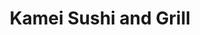 ---
layout: place
title: "Kamei Sushi and Grill"
permalink: /texas/college-station/kamei-sushi-and-grill.html
stateAbbr: TX
stateName: Texas
cityName: College Station
seo:
  name: "Kamei Sushi and Grill"
  type: Restaurant
  links: https://www.kameisushiandgrilltx.com/
description: "Kamei Sushi and Grill serves delicious sushi in College Station, Texas. Try fresh Japanese dishes for a great dining experience. "
place_id: ChIJIenJccqaRoYR7ai1JDjVCkk
photos:
  - name: >-
      places/ChIJIenJccqaRoYR7ai1JDjVCkk/photos/AeeoHcKMdhUMhM3OIAR9u9gVnd7GU8dNlVk2GyZecjkyi_fhTLrL4H6wsYmvIGNhBluFSwuSQN9NKZPHVVnHUikJubEQd-9Pbb6xFVn1NNzZfC15paRi3LjRNTagYhsM1BOBL3KHalnl9euee2WVr7XaQfLCzm1kjG5k23Gc6CWGViR3P30YvsdyntFqMnhifP_mdesin-QuPQ6tGifSBAAccm7UR4mi5zrwv4irbS60I3805A9Gt0Ly3Nu2QEqLho6sk25R9gm9PbpZ-Fj462_loY6NQpVtsgKB3nENjC4OEBkVVhwQOZPWiCPYPSMmddvX1Ma9o5fep-MB8lGcWqKYUArG9pJkVg8qZIcL5szmiDa4S_-HQInn4FZynZJEbifhY_VpKwaZ8A5n15aXXbX-6xwTKfmQWHPpMr3yzrUXy6k
    widthPx: 3072
    heightPx: 2340
    authorAttributions:
      - displayName: Dr Y
        uri: https://maps.google.com/maps/contrib/112211163110323359379
        photoUri: >-
          https://lh3.googleusercontent.com/a-/ALV-UjVCpYISP0g9KTI1PeBW5VUytQ8gdWbdHwXeh8hnL-E5DxvRt-TbAw=s100-p-k-no-mo
    flagContentUri: >-
      https://www.google.com/local/imagery/report/?cb_client=maps_api_places.places_api&image_key=!1e10!2sCIHM0ogKEICAgICKrr6ncg&hl=en-US
    googleMapsUri: >-
      https://www.google.com/maps/place//data=!3m4!1e2!3m2!1sCIHM0ogKEICAgICKrr6ncg!2e10!4m2!3m1!1s0x86469aca71c9e921:0x490ad53824b5a8ed
  - name: >-
      places/ChIJIenJccqaRoYR7ai1JDjVCkk/photos/AeeoHcLJt2zFQHiglRjPVFjTADRRj2IDw-7cdbHc2kwiae-ODvPesneoVeg1Cxs3iwus0B5Je11bIb7I0uJhzOaV7W42S0CLUR6rcxWebw0VIb_DmlLpWeOTdrseD_JdUOWlQLVq9dNC3A-cdsUdKob-vD0nPRhpyyOUZnr79rgt57h4bopx36mZFyWXl7WyXcrjkRJMtCwCASMpjEO_HHsG5C3OPSZpuBTkWtMo-59DUKC25f88FDG9CvqpzaMH-2Lt9Rwj2CqkB0L19Cy9-FkpSn5f2YzvWU5kb-EiNhTsH2xCt1nrsqxSruuZhZY4fW1G-fL3LfbigbmJby8pWnPPJF5jOv-9GwRciDvPJNO1tsBqcdUmnAtsD0gFzA2Xpe5ZtcKBdII39XRhRJWcAl2p_5Nmi9csibPtT1fR4nxLXDj-lck
    widthPx: 4032
    heightPx: 3024
    authorAttributions:
      - displayName: James Miculka
        uri: https://maps.google.com/maps/contrib/117243276364293744583
        photoUri: >-
          https://lh3.googleusercontent.com/a/ACg8ocJW9HHvFbuYexptsPjfPzZ5brM57NPyflRFGFhmzXjJ4qtT3Ms=s100-p-k-no-mo
    flagContentUri: >-
      https://www.google.com/local/imagery/report/?cb_client=maps_api_places.places_api&image_key=!1e10!2sCIHM0ogKEICAgIC-zN64xQE&hl=en-US
    googleMapsUri: >-
      https://www.google.com/maps/place//data=!3m4!1e2!3m2!1sCIHM0ogKEICAgIC-zN64xQE!2e10!4m2!3m1!1s0x86469aca71c9e921:0x490ad53824b5a8ed
  - name: >-
      places/ChIJIenJccqaRoYR7ai1JDjVCkk/photos/AeeoHcIPxp_1xb_b4jMeCizJ2jdSNILY0vb24IBI9yOPSZPDXXF3yeAJBkh43VFkibK1o18UF6HdI9PZvykJQ7M5Ll684906uWrjurp1dn1Wc4Ly0wNckmFivMr65O8dcG91xcEvq48rSHKsSBEltO3D6kgTmQFpm0suhN3FZTBnhwakUDaHLeFm0J-4S-o_udjBblXVEqP-euwcoeXk_5P8N7mfCw0SfhvUkoBeEHniILee9tv9x1_hv6MLOluoBLhaRZbCYKMRK0Yd4w_aQkIdTmLCKYOOTelEStZMFxQ2PZFQum3g5VeJIx5LnGn3bNpCuWcpjHL3jSwbAjyvKq0W4RxPDKoFr05KSAn2TWhrHfvVGIG_lDV0aRtjYwnAAtnEquyT3Noq3TX_yrlF3wdy5-NuK1E3heWw8D-L4PbSLFY
    widthPx: 4000
    heightPx: 3008
    authorAttributions:
      - displayName: Matt ward
        uri: https://maps.google.com/maps/contrib/108687183021842071402
        photoUri: >-
          https://lh3.googleusercontent.com/a-/ALV-UjUVRpGILK-oIecR1TfLDZEMEtZrJnUhXOvDVbu5XYq3e-plChgHwg=s100-p-k-no-mo
    flagContentUri: >-
      https://www.google.com/local/imagery/report/?cb_client=maps_api_places.places_api&image_key=!1e10!2sCIHM0ogKEICAgMCg7bepTw&hl=en-US
    googleMapsUri: >-
      https://www.google.com/maps/place//data=!3m4!1e2!3m2!1sCIHM0ogKEICAgMCg7bepTw!2e10!4m2!3m1!1s0x86469aca71c9e921:0x490ad53824b5a8ed
  - name: >-
      places/ChIJIenJccqaRoYR7ai1JDjVCkk/photos/AeeoHcJtD1YM6gAebFOTB_9S99Hwd7YifhJo0QaC6OoG0jcLXTDg7W73P-SOpUbnA6_1lr9y4QGv9_-4hFao3msmpJKOwSf4dZTcVPlCbwMJEqJt8o1_gSh4uR9q2IZUTSc1EDrbvBBK8louwKLYdgx3wDQwP2yPoNgRpionrwYmYpibgfRmdUe2DGTFwXbk0sjbHoeYWPfBySmgOPGHsks3veDQziiwyRM23ZQTj-XPdVedBrkUZ410G3S6lxxwysdd0P4I__P-GDspXDGaxeqneYryQm0qwTFs3gGTTC0a07kQPShG7oJRSDqevXJ5AmpZbaGPJWQql_u5LV89_BnCYmsqcqAEZF0LIozyS-13P-Phv-EqrrAuEddnaHYSothXuVuZ8Wo3YE6qTi64jHhspbUQg1FySvb1S5fog5mrk5-0x7B0
    widthPx: 3072
    heightPx: 4080
    authorAttributions:
      - displayName: Cheska Youlton
        uri: https://maps.google.com/maps/contrib/110583114137193591029
        photoUri: >-
          https://lh3.googleusercontent.com/a/ACg8ocLuw_DmUnSp5N84aj_7uXx3IE5aYQUSw3dw6rruw-BGeBF-bQ=s100-p-k-no-mo
    flagContentUri: >-
      https://www.google.com/local/imagery/report/?cb_client=maps_api_places.places_api&image_key=!1e10!2sCIHM0ogKEICAgICrmeTr8AE&hl=en-US
    googleMapsUri: >-
      https://www.google.com/maps/place//data=!3m4!1e2!3m2!1sCIHM0ogKEICAgICrmeTr8AE!2e10!4m2!3m1!1s0x86469aca71c9e921:0x490ad53824b5a8ed
  - name: >-
      places/ChIJIenJccqaRoYR7ai1JDjVCkk/photos/AeeoHcK-Sy3E70v7yMY2_e2LSlHm86MmME8Yh4zHauFJ7YAdSsvBjiThkDWQ4aD9Cz8amunqQYyjvoZtJLxW5WYZ3uTochA4vFpAEFctK6oMfnOmzWxgtELiiAGqU9fHnVqXtnSH7YTuGH49JWq7ugkoB7dhQJgMoykiLOrdWKyQwwtRwnskK6O_bCLk4YFl6TtIrJ1jLDg6u8sRlXnc4HGzg0yPMKqJqx7qi2TWAWDH_Z5YovuvOQeB2pHymN9U7cbvMIAsaPKi9QMO2XfFbdZdETc34aJX-TSNedCuCbuvbUHt41TYmHpr54rxBuXap5xxHLQGF8p98Amb5SfrJWTpPThVaZkZfluQlRV0KJpcIcLlSiHXlcpBA5-jkwn2FMnZKgWhhoK8HQQIzmO7SyW-L0L5VyEom7TbK0FDxTQJBvcRF4iF
    widthPx: 2790
    heightPx: 2408
    authorAttributions:
      - displayName: Vincent S.
        uri: https://maps.google.com/maps/contrib/117893760273366651411
        photoUri: >-
          https://lh3.googleusercontent.com/a-/ALV-UjW0XYn3SuvYZkUz3yImM_NZqJJRRx7w2KVjXOZccWFOoY4AqZo=s100-p-k-no-mo
    flagContentUri: >-
      https://www.google.com/local/imagery/report/?cb_client=maps_api_places.places_api&image_key=!1e10!2sCIHM0ogKEICAgMDgvsyZ3AE&hl=en-US
    googleMapsUri: >-
      https://www.google.com/maps/place//data=!3m4!1e2!3m2!1sCIHM0ogKEICAgMDgvsyZ3AE!2e10!4m2!3m1!1s0x86469aca71c9e921:0x490ad53824b5a8ed
  - name: >-
      places/ChIJIenJccqaRoYR7ai1JDjVCkk/photos/AeeoHcLSQvQ5VZ_SEO8KlqI2pRN85SrE2Ikye83bwm5AjA1L-BoHPv87dyAo81ZQR4yvVCxybfh2-4qY_9vcYjku8vA2QxKH_Avvh0k6DzLViZOchZuYGlNJkrAIplIx9042DW4ZsUbwL7vL5uqYdQQfgOM7SToJnaFGN17CvL0GtHQEirkGO5Lz5ToMhC_PswfKIAl6-u6d6Gk74AdKU_Ub45NYff1C-5FSfDRE_62BPjkVSyij2vuWKtT7sWS9MPtllBNx5ktLk9ABWZiorufRojhsDOh1HTDchGzUeHK2mbP8qWhZdW59lrVk03mBDy0ARnZ6X7QnME2iU0I0cD3-XAJaubfW0gEnpG-9aTujfAwIfD5XQ1kxeG97nco29zcrbm6qex4WMmiWyJLYaSDTeNa8jW7vYFVaBZS1sFFTvBba450z
    widthPx: 4032
    heightPx: 3024
    authorAttributions:
      - displayName: Donna Eckert
        uri: https://maps.google.com/maps/contrib/109024392304553949117
        photoUri: >-
          https://lh3.googleusercontent.com/a-/ALV-UjV_o6uxvO_aden3t_xeqWW5LEsWytHKDqrVb0--ZXdP-I7hJeN6gw=s100-p-k-no-mo
    flagContentUri: >-
      https://www.google.com/local/imagery/report/?cb_client=maps_api_places.places_api&image_key=!1e10!2sCIHM0ogKEICAgICl2Izs9gE&hl=en-US
    googleMapsUri: >-
      https://www.google.com/maps/place//data=!3m4!1e2!3m2!1sCIHM0ogKEICAgICl2Izs9gE!2e10!4m2!3m1!1s0x86469aca71c9e921:0x490ad53824b5a8ed
  - name: >-
      places/ChIJIenJccqaRoYR7ai1JDjVCkk/photos/AeeoHcLXRB2JvCsfjHzfeiL86QTrR17XA54G3pcAQ_zXYsqaZy48frB_4AUbjzyzRX-IQpPnqhVJC8_G5CXuhlCWtPs4MxVSBwv5gtfNEl9bFf6w1nJVn6qSkY7EeIrIO6SZzQE3MjaA_RzAVy51jtKShHvbnfVsJqORkjk69L5ZHVrix-3dazfQbK6P9RN9pWR029t74milfC3LYkaPW61E4P35LWWFazdZV4QW27XHgubWdF3M4mqcfa61MoN8GhZIgz1OJhmmi6eWfeZwngE7DBuVJumQPc_GwUfcxJEt91c08RE0EAJzW3jXcH1fcwC43tuGLoZgqkd3F-tbSg6vyyKeWiCSatiewsbZPHu4AbqfbJFUP9U-JbgGcSwfLxcZlpL5CQo18Txdjb0ep2oiOXZaLiWkgh51UccRbS5JF6agAw
    widthPx: 4000
    heightPx: 2252
    authorAttributions:
      - displayName: Brian “Tally Man” Tally
        uri: https://maps.google.com/maps/contrib/117252224542201906257
        photoUri: >-
          https://lh3.googleusercontent.com/a-/ALV-UjUwP8Xe9gkoie6IIB3yyBvJvA7Jm4OaDZzG7GvzvIT53kqNRG1Muw=s100-p-k-no-mo
    flagContentUri: >-
      https://www.google.com/local/imagery/report/?cb_client=maps_api_places.places_api&image_key=!1e10!2sCIHM0ogKEICAgIC15pKhVA&hl=en-US
    googleMapsUri: >-
      https://www.google.com/maps/place//data=!3m4!1e2!3m2!1sCIHM0ogKEICAgIC15pKhVA!2e10!4m2!3m1!1s0x86469aca71c9e921:0x490ad53824b5a8ed
  - name: >-
      places/ChIJIenJccqaRoYR7ai1JDjVCkk/photos/AeeoHcIHz1C53gl8AHrS6XCSwKnof3FQRyB8hMNehMXef4NOWaBbQbc4U6qJ36Tk8tj4b5VjMlvgRLIqCDRsSR_7jwFEol3I3_YPi5RyAdIT0EFslkKKBwF0TQTjDrWu_JNiqiOpqG3uq_dGpaxdwix2V2bU4ba-Zl6SaTaE0gRPswK_TRnDDLdgk2qhYXah4KQGnKgd04m33a1fcgI2xXmqpW9cxDaczAiAiYEu6TDC5gB5v3okiRVSI5S1Dc3FD86esbbmk8vEatk2aq7S9Aid51dlOUFVn59EizVQ_YpuT2QhisUTy1QlXX_cShUxAWWJ6NX6YqAV-QLROAsKA49sRJNTrFQr6TCf55B3qm_cNKopmIZ6ZvIr1dQfe7k-muj_5GKjdXEwYV63OkesaM9JF4AzPw0GRo2dECUzsfte6qM
    widthPx: 3024
    heightPx: 4032
    authorAttributions:
      - displayName: Johnny Ramirez
        uri: https://maps.google.com/maps/contrib/108643266340427144723
        photoUri: >-
          https://lh3.googleusercontent.com/a/ACg8ocIvJYXAQzd7RE-ugW6eZ1Ia_NYqKwP9D6k0VBgA01bwabAnkg=s100-p-k-no-mo
    flagContentUri: >-
      https://www.google.com/local/imagery/report/?cb_client=maps_api_places.places_api&image_key=!1e10!2sCIHM0ogKEICAgICPq9L-EA&hl=en-US
    googleMapsUri: >-
      https://www.google.com/maps/place//data=!3m4!1e2!3m2!1sCIHM0ogKEICAgICPq9L-EA!2e10!4m2!3m1!1s0x86469aca71c9e921:0x490ad53824b5a8ed
  - name: >-
      places/ChIJIenJccqaRoYR7ai1JDjVCkk/photos/AeeoHcIE2LFg6I5fZk4MHeEQeQPY6wGxAJ8zl_a-RqlJIN1C3IAoKnztatomOUNrZT1hGKA6fXRN_qRyl9Ta1GHsoo0faUUAhWfEJXEMO1G61a6GUuZ9zbspc5AKx_HTG_vwK62mlrHFwbhUBRQxqGeZ98uTKRzXtGJDn7pxTrnGwRHtHj7DfrkLpSoRVgNnbv2Ko-yXV4TvnXHU-vtTbu4lxn92aBNYkksf66KCJC7k-ncPgTnENrLUQV50FY02Hglz6lhD-EqkFNdkRkKGWFTm0xSAmubRFiEohyVrSrjCiul0OxwQAlBm2aH3V9TQ8reFOH-Ei2-wpvambEK22eUgHiSlTVN4JLJ6IB1Mfin0p8o_SUUz_Sqg0qk7kmyFFczxgpNR7HlU-oiT-Ev4h2fvjCMHd87XrXxhb59-HvOPVT2_nSe7
    widthPx: 3024
    heightPx: 4032
    authorAttributions:
      - displayName: Heshani Jayatissa
        uri: https://maps.google.com/maps/contrib/102625550666757723869
        photoUri: >-
          https://lh3.googleusercontent.com/a-/ALV-UjVNFf5OrICB_0Rem7_W7RqpiSFVLLkPRASzI5sQ3dhzcpLZ3XHcfA=s100-p-k-no-mo
    flagContentUri: >-
      https://www.google.com/local/imagery/report/?cb_client=maps_api_places.places_api&image_key=!1e10!2sCIHM0ogKEICAgIC4pari0AE&hl=en-US
    googleMapsUri: >-
      https://www.google.com/maps/place//data=!3m4!1e2!3m2!1sCIHM0ogKEICAgIC4pari0AE!2e10!4m2!3m1!1s0x86469aca71c9e921:0x490ad53824b5a8ed
  - name: >-
      places/ChIJIenJccqaRoYR7ai1JDjVCkk/photos/AeeoHcJyudrOcgUfNFOeGdLgNlCsIAAm6bkcY3FxpCs2qKHNL74YqPUEfMIjfmUbUjU2VYqEYuNBp1dD7FUx-PoRl2Em8FAlHgSjs1Ms2YXcDuiw1OH9JbQd97QxiwIL-4q7CoWrSCV4AgAtdSVMyw3J3XduUKhDpDPoPWHcdpcXremlp3_18h0DKbiZnhXgHjT-127VHWilAH-5vy406oAeilNcONvEr17ep25DaRXGo9IiXMlOSS2q4i-TkBvc9tcIhkTun9ukBP3cFSd3FBhdxSLPZ0wBP6zOEo-k-1PhZFpLPxPWP2LWbzL5ilPiIb0ejsWo1jACLnRWvE3AkCoiNFWokbWSaR9OPM_Y9L6TCkgjBuUE-zzs_sr9MSsY2Y-vJYYyBKmBstIq2FCj_RJl2MXQCcIn25Bon6UFsQLz8eqTPm5C
    widthPx: 3024
    heightPx: 4032
    authorAttributions:
      - displayName: Rongyu Cui
        uri: https://maps.google.com/maps/contrib/108590995719948789286
        photoUri: >-
          https://lh3.googleusercontent.com/a-/ALV-UjXqgIWD1RQWDFJfXBm_sWesiXkXS9IVnpT4AwE3zUvmBr9msMjU=s100-p-k-no-mo
    flagContentUri: >-
      https://www.google.com/local/imagery/report/?cb_client=maps_api_places.places_api&image_key=!1e10!2sCIHM0ogKEICAgIDHiKDO-gE&hl=en-US
    googleMapsUri: >-
      https://www.google.com/maps/place//data=!3m4!1e2!3m2!1sCIHM0ogKEICAgIDHiKDO-gE!2e10!4m2!3m1!1s0x86469aca71c9e921:0x490ad53824b5a8ed
address: '951 William D. Fitch Pkwy #701, College Station, TX 77845, USA'
street: '951 William D. Fitch Pkwy #701'
city: College Station
state: TX
zip: '77845'
country: USA
neighborhood: null
latitude: '30.558281'
longitude: '-96.260899'
accessibility_options:
  wheelchairAccessibleParking: true
  wheelchairAccessibleEntrance: true
  wheelchairAccessibleRestroom: true
  wheelchairAccessibleSeating: true
business_status: OPERATIONAL
name: Kamei Sushi and Grill
google_maps_links:
  directionsUri: >-
    https://www.google.com/maps/dir//''/data=!4m7!4m6!1m1!4e2!1m2!1m1!1s0x86469aca71c9e921:0x490ad53824b5a8ed!3e0
  placeUri: https://maps.google.com/?cid=5263253551646615789
  writeAReviewUri: >-
    https://www.google.com/maps/place//data=!4m3!3m2!1s0x86469aca71c9e921:0x490ad53824b5a8ed!12e1
  reviewsUri: >-
    https://www.google.com/maps/place//data=!4m4!3m3!1s0x86469aca71c9e921:0x490ad53824b5a8ed!9m1!1b1
  photosUri: >-
    https://www.google.com/maps/place//data=!4m3!3m2!1s0x86469aca71c9e921:0x490ad53824b5a8ed!10e5
primary_type: Japanese Restaurant
opening_hours:
  regular: null
  current: null
secondary_opening_hours:
  regular:
    weekdayDescriptions: null
    type: null
  current:
    weekdayDescriptions: null
    type: null
phone: (979) 690-9500
price_level: PRICE_LEVEL_MODERATE
price_range: $10 &ndash; $20
rating: '4.3'
rating_count: 331
website: https://www.kameisushiandgrilltx.com/
reviews: null
parking_options: null
payment_options: null
allow_dogs: null
curbside_pickup: null
delivery: null
dine_in: null
good_for_children: null
good_for_groups: null
good_for_sports: null
live_music: null
menu_for_children: null
outdoor_seating: null
reservable: null
restroom: null
serves_beer: null
serves_breakfast: null
serves_brunch: null
serves_cocktails: null
serves_coffee: null
serves_dinner: null
serves_dessert: null
serves_lunch: null
serves_vegetarian_food: null
serves_wine: null
takeout: null
summary: null

---